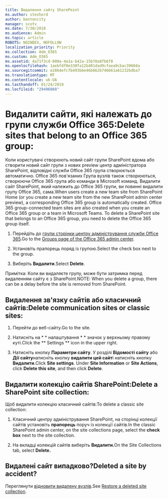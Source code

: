 ```yaml
---
title: Видалення сайту SharePoint
ms.author: stevhord
author: bentoncity
manager: scotv
ms.date: 7/30/2018
ms.audience: Admin
ms.topic: article
ROBOTS: NOINDEX, NOFOLLOW
localization_priority: Priority
ms.collection: Adm_O365
ms.custom: Adm_O365
ms.assetid: 4a71f3cd-000a-4a1a-b42a-15b70a8fb6f8
ms.openlocfilehash: 1aebfdf0e330fa12b481dad9cfaea9cbac39604a
ms.sourcegitcommit: e2864efcfb493b6e46b662b746661a61232bdba7
ms.translationtype: MT
ms.contentlocale: uk-UA
ms.lasthandoff: 01/24/2019
ms.locfileid: "29496088"
---
```

# <a name="delete-sites-that-belong-to-an-office-365-group"></a><span data-ttu-id="df334-102">Видалити сайти, які належать до групи служби Office 365:</span><span class="sxs-lookup"><span data-stu-id="df334-102">Delete sites that belong to an Office 365 group:</span></span>

<span data-ttu-id="df334-p101">Коли користувачі створюють новий сайт групи SharePoint вдома або створити новий сайт групи з нових preview центр адміністратора SharePoint, відповідні служби Office 365 група створюється автоматично. Office 365 пов'язаних Група вузлів також створюються, створюючи Office 365 група або команди в Microsoft команд. Видалити сайт SharePoint, який належить до Office 365 групи, ви повинні видалити групу Office 365, сама.</span><span class="sxs-lookup"><span data-stu-id="df334-p101">When users create a new team site from SharePoint Home (or you create a new team site from the new SharePoint admin center preview), a corresponding Office 365 group is automatically created. Office 365 group-connected team sites are also created when you create an Office 365 group or a team in Microsoft Teams. To delete a SharePoint site that belongs to an Office 365 group, you need to delete the Office 365 group itself.</span></span> 
  
1. <span data-ttu-id="df334-106">Перейдіть до [групи сторінки центру адміністрування служби Office 365](https://portal.office.com/adminportal/home#/groups).</span><span class="sxs-lookup"><span data-stu-id="df334-106">Go to the [Groups page of the Office 365 admin center](https://portal.office.com/adminportal/home#/groups).</span></span>
    
2. <span data-ttu-id="df334-107">Установіть прапорець поряд із групою.</span><span class="sxs-lookup"><span data-stu-id="df334-107">Select the check box next to the group.</span></span>
    
3. <span data-ttu-id="df334-108">Виберіть **Видалити**.</span><span class="sxs-lookup"><span data-stu-id="df334-108">Select **Delete**.</span></span>
    
<span data-ttu-id="df334-109">Примітка: Коли ви видаляєте групу, може бути затримка перед видаленням сайту є з SharePoint.</span><span class="sxs-lookup"><span data-stu-id="df334-109">NOTE: When you delete a group, there can be a delay before the site is removed from SharePoint.</span></span>
  
## <a name="delete-communication-sites-or-classic-sites"></a><span data-ttu-id="df334-110">Видалення зв'язку сайтів або класичний сайтів:</span><span class="sxs-lookup"><span data-stu-id="df334-110">Delete communication sites or classic sites:</span></span>

1. <span data-ttu-id="df334-111">Перейти до веб-сайту.</span><span class="sxs-lookup"><span data-stu-id="df334-111">Go to the site.</span></span>
  
2. <span data-ttu-id="df334-112">Натисніть на \* \* налаштування \* \* значок у верхньому правому куті.</span><span class="sxs-lookup"><span data-stu-id="df334-112">Click the \*\* Settings \*\* icon in the upper right.</span></span> 
  
3. <span data-ttu-id="df334-p102">Натисніть кнопку **Параметри сайту**. У розділі **Відомості сайту** або **Дії сайту**натисніть кнопку **видалити цей сайт**і натисніть кнопку **Видалити**.</span><span class="sxs-lookup"><span data-stu-id="df334-p102">Click **Site settings**. Under **Site Information** or **Site Actions**, click **Delete this site**, and then click **Delete**.</span></span>
  
## <a name="delete-a-sharepoint-site-collection"></a><span data-ttu-id="df334-115">Видалити колекцію сайтів SharePoint:</span><span class="sxs-lookup"><span data-stu-id="df334-115">Delete a SharePoint site collection:</span></span>

<span data-ttu-id="df334-116">Щоб видалити колекцію класичний сайтів:</span><span class="sxs-lookup"><span data-stu-id="df334-116">To delete a classic site collection:</span></span>
  
1. <span data-ttu-id="df334-117">Класичний центру адміністрування SharePoint, на сторінці колекції сайтів установіть **прапорець** поруч із колекції сайтів.</span><span class="sxs-lookup"><span data-stu-id="df334-117">In the classic SharePoint admin center, on the site collections page, select the **check box** next to the site collection.</span></span> 
    
2. <span data-ttu-id="df334-118">На вкладці колекцій сайтів виберіть **Видалити.**</span><span class="sxs-lookup"><span data-stu-id="df334-118">On the Site Collections tab, select **Delete.**</span></span>
    
## <a name="deleted-a-site-by-accident"></a><span data-ttu-id="df334-119">Видалені сайт випадково?</span><span class="sxs-lookup"><span data-stu-id="df334-119">Deleted a site by accident?</span></span>

<span data-ttu-id="df334-120">Переглянути [відновити видалену вузлів](https://go.microsoft.com/fwlink/?linkid=867660).</span><span class="sxs-lookup"><span data-stu-id="df334-120">See [Restore a deleted site collection](https://go.microsoft.com/fwlink/?linkid=867660).</span></span>
  

